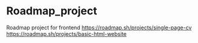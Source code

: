 # Roadmap_project
Roadmap project for frontend
https://roadmap.sh/projects/single-page-cv
https://roadmap.sh/projects/basic-html-website
